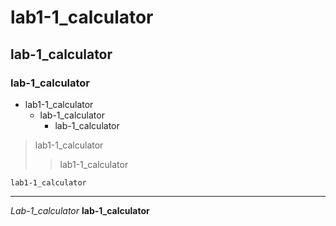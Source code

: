 # lab1-1_calculator
## lab-1_calculator
### lab-1_calculator
* lab1-1_calculator
    + lab-1_calculator
        - lab-1_calculator

> lab1-1_calculator
>> lab1-1_calculator

    lab1-1_calculator
    
<hr/>

_Lab-1_calculator_
__lab-1_calculator__
